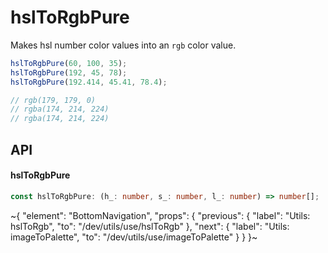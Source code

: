 
# hslToRgbPure

Makes hsl number color values into an `rgb` color value.

```ts
hslToRgbPure(60, 100, 35);
hslToRgbPure(192, 45, 78);
hslToRgbPure(192.414, 45.41, 78.4);

// rgb(179, 179, 0)
// rgba(174, 214, 224)
// rgba(174, 214, 224)
```

## API

#### hslToRgbPure

```ts
const hslToRgbPure: (h_: number, s_: number, l_: number) => number[];
```

~{
  "element": "BottomNavigation",
  "props": {
    "previous": {
      "label": "Utils: hslToRgb",
      "to": "/dev/utils/use/hslToRgb"
    },
    "next": {
      "label": "Utils: imageToPalette",
      "to": "/dev/utils/use/imageToPalette"
    }
  }
}~

